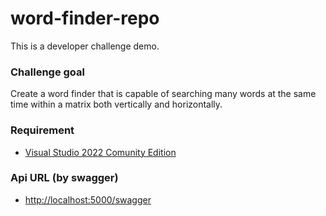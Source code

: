 # word-finder-repo
This is a developer challenge demo.

### Challenge goal

Create a word finder that is capable of searching many words at the same time within a matrix both vertically and horizontally.

### Requirement

- [Visual Studio 2022 Comunity Edition](https://visualstudio.microsoft.com/)

### Api URL (by swagger)

- [http://localhost:5000/swagger](http://localhost:5000/swagger)